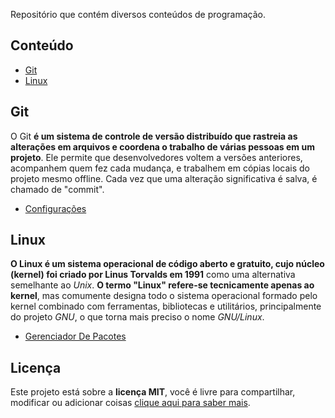 Repositório que contém diversos conteúdos de programação.

## Conteúdo

- [Git](#Git)
- [Linux](#Linux)

## Git

O Git **é um sistema de controle de versão distribuído que rastreia as alterações em arquivos e coordena o trabalho de várias pessoas em um projeto**. Ele permite que desenvolvedores voltem a versões anteriores, acompanhem quem fez cada mudança, e trabalhem em cópias locais do projeto mesmo offline. Cada vez que uma alteração significativa é salva, é chamado de "commit".

- [Configurações](git/configuracoes.md)

## Linux

**O Linux é um sistema operacional de código aberto e gratuito, cujo núcleo (kernel) foi criado por Linus Torvalds em 1991** como uma alternativa semelhante ao _Unix_. **O termo "Linux" refere-se tecnicamente apenas ao kernel**, mas comumente designa todo o sistema operacional formado pelo kernel combinado com ferramentas, bibliotecas e utilitários, principalmente do projeto _GNU_, o que torna mais preciso o nome _GNU/Linux_.

- [Gerenciador De Pacotes](linux/gerenciador-de-pacotes.md)

## Licença

Este projeto está sobre a **licença MIT**, você é livre para compartilhar, modificar ou adicionar coisas [clique aqui para saber mais](./LICENSE).
